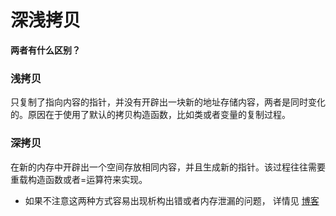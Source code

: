# 深浅拷贝

**两者有什么区别？**

### 浅拷贝
  只复制了指向内容的指针，并没有开辟出一块新的地址存储内容，两者是同时变化的。原因在于使用了默认的拷贝构造函数，比如类或者变量的复制过程。

### 深拷贝
在新的内存中开辟出一个空间存放相同内容，并且生成新的指针。该过程往往需要重载构造函数或者=运算符来实现。



- 如果不注意这两种方式容易出现析构出错或者内存泄漏的问题，
  详情见 [博客](https://www.cnblogs.com/vipchenwei/p/7294416.html)
